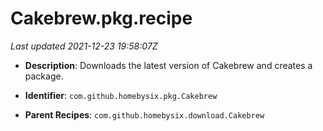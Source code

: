 # Cakebrew.pkg.recipe

_Last updated 2021-12-23 19:58:07Z_

- **Description**: Downloads the latest version of Cakebrew and creates a package.

- **Identifier**: `com.github.homebysix.pkg.Cakebrew`

- **Parent Recipes**: `com.github.homebysix.download.Cakebrew`